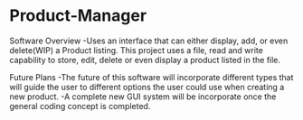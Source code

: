 # Product-Manager

Software Overview
-Uses an interface that can either display, add, or even delete(WIP) a Product listing. This project uses a file, read and write capability to store, edit, delete or even display a product listed in the file. 

Future Plans
-The future of this software will incorporate different types that will guide the user to different options the user could use when creating a new product. 
-A complete new GUI system will be incorporate once the general coding concept is completed.
